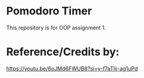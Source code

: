 # Pomodoro Timer
This repository is for OOP assignment 1.
# Reference/Credits by:
https://youtu.be/6oJMd6FWUB8?si=y-f7aTlij-ag1uPd
